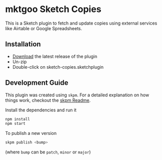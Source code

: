 # mktgoo Sketch Copies

This is a Sketch plugin to fetch and update copies using external services like Airtable or Google Spreadsheets.

## Installation

- [Download](../../releases/latest/download/mktgoo-sketch-copies.sketchplugin.zip) the
  latest release of the plugin
- Un-zip
- Double-click on sketch-copies.sketchplugin

## Development Guide

This plugin was created using `skpm`. For a detailed explanation on how things
work, checkout the
[skpm Readme](https://github.com/skpm/skpm/blob/master/README.md).

Install the dependencies and run it

```bash
npm install
npm start
```

To publish a new version

```bash
skpm publish <bump>
```

(where `bump` can be `patch`, `minor` or `major`)
